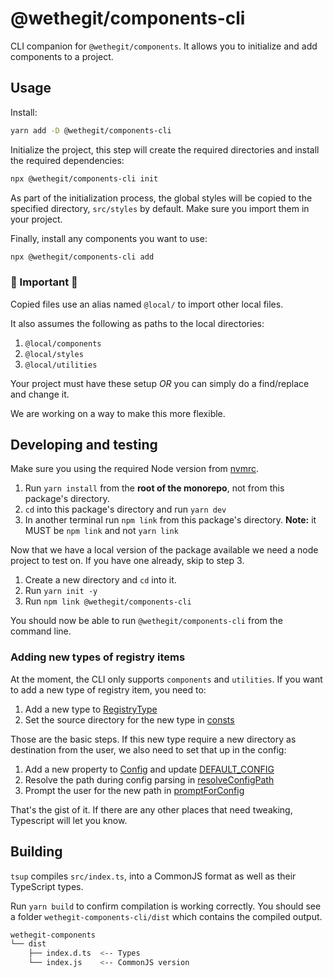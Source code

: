 # @wethegit/components-cli

CLI companion for `@wethegit/components`. It allows you to initialize and add components to a project.

## Usage

Install:

```bash
yarn add -D @wethegit/components-cli
```

Initialize the project, this step will create the required directories and install the required dependencies:

```bash
npx @wethegit/components-cli init
```

As part of the initialization process, the global styles will be copied to the specified directory, `src/styles` by default. Make sure you import them in your project.

Finally, install any components you want to use:

```bash
npx @wethegit/components-cli add
```

### 💢 Important 💢

Copied files use an alias named `@local/` to import other local files.

It also assumes the following as paths to the local directories:

1. `@local/components`
2. `@local/styles`
3. `@local/utilities`

Your project must have these setup _OR_ you can simply do a find/replace and change it.

We are working on a way to make this more flexible.

## Developing and testing

Make sure you using the required Node version from [nvmrc](./.nvmrc).

1. Run `yarn install` from the **root of the monorepo**, not from this package's directory.
2. `cd` into this package's directory and run `yarn dev`
3. In another terminal run `npm link` from this package's directory. **Note:** it MUST be `npm link` and not `yarn link`

Now that we have a local version of the package available we need a node project to test on. If you have one already, skip to step 3.

1. Create a new directory and `cd` into it.
2. Run `yarn init -y`
3. Run `npm link @wethegit/components-cli`

You should now be able to run `@wethegit/components-cli` from the command line.

### Adding new types of registry items

At the moment, the CLI only supports `components` and `utilities`. If you want to add a new type of registry item, you need to:

1. Add a new type to [RegistryType](./src/registry-index.ts)
2. Set the source directory for the new type in [consts](./src/utils/consts.ts)

Those are the basic steps. If this new type require a new directory as destination from the user, we also need to set that up in the config:

1. Add a new property to [Config](./src/index.d.ts) and update [DEFAULT_CONFIG](./src/utils/consts.ts)
2. Resolve the path during config parsing in [resolveConfigPath](./src/utils/resolveConfigPaths.ts)
3. Prompt the user for the new path in [promptForConfig](./src/utils/promptForConfig.ts)

That's the gist of it. If there are any other places that need tweaking, Typescript will let you know.

## Building

`tsup` compiles `src/index.ts`, into a CommonJS format as well as their TypeScript types.

Run `yarn build` to confirm compilation is working correctly. You should see a folder `wethegit-components-cli/dist` which contains the compiled output.

```bash
wethegit-components
└── dist
    ├── index.d.ts  <-- Types
    └── index.js    <-- CommonJS version
```
